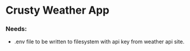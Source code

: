 # Crusty Weather App

### Needs:

- .env file to be written to filesystem with api key from weather api site.
